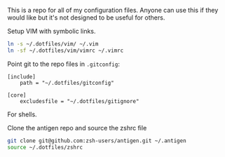 This is a repo for all of my configuration files. Anyone can use this if they would like but it's not designed to be useful for others.


Setup VIM with symbolic links.

```bash
ln -s ~/.dotfiles/vim/ ~/.vim
ln -sf ~/.dotfiles/vim/vimrc ~/.vimrc
```

Point git to the repo files in `.gitconfig`:

```
[include]
    path = "~/.dotfiles/gitconfig"

[core]
    excludesfile = "~/.dotfiles/gitignore"
```

For shells.

Clone the antigen repo and source the zshrc file

```bash
git clone git@github.com:zsh-users/antigen.git ~/.antigen
source ~/.dotfiles/zshrc
```
